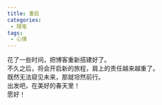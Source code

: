 ```yaml
---
title: 重启
categories: 
 - 随笔
tags:
 - 心情
---
```



花了一些时间，把博客重新搭建好了。  
不久之后，将会开启新的旅程，肩上的责任越来越重了。  
既然无法窥见未来，那就坦然前行。  
出发吧，在美好的春天里！  
愿好！  
